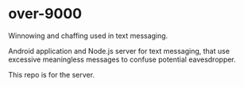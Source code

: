 # over-9000
Winnowing and chaffing used in text messaging.

Android application and Node.js server for text messaging, that use excessive meaningless messages to confuse potential eavesdropper.

This repo is for the server.
